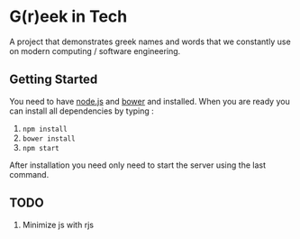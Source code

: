 # G(r)eek in Tech
A project that demonstrates greek names and words that we constantly use on modern computing / software engineering.

## Getting Started
You need to have [node.js](https://nodejs.org/) and [bower](http://bower.io/) and installed. When you are ready you can install all dependencies by typing :

1. `npm install`
2. `bower install`
3. `npm start`

After installation you need only need to start the server using the last command.

## TODO
1. Minimize js with rjs